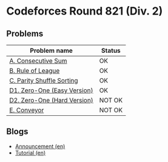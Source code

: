# Codeforces Round 821 (Div. 2)

## Problems

|Problem name|Status|
|------------|---------|
| [A. Consecutive Sum](problems/A._Consecutive_Sum.md)|OK|
| [B. Rule of League](problems/B._Rule_of_League.md)|OK|
| [C. Parity Shuffle Sorting](problems/C._Parity_Shuffle_Sorting.md)|OK|
| [D1. Zero-One (Easy Version)](problems/D1._Zero-One_(Easy_Version).md)|OK|
| [D2. Zero-One (Hard Version)](problems/D2._Zero-One_(Hard_Version).md)|NOT OK|
| [E. Conveyor](problems/E._Conveyor.md)|NOT OK|
## Blogs

- [Announcement (en)](blogs/Announcement_(en).md)
- [Tutorial (en)](blogs/Tutorial_(en).md)
